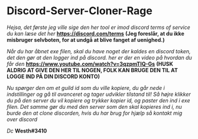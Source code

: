 # Discord-Server-Cloner-Rage

_Hejsa, det første jeg ville sige den her tool er imod discord terms of service du kan læse det her_ **https://discord.com/terms** **(Jeg foreslår, at du ikke misbruger selvboten, for at undgå at blive fanget af uenighed.)**

_Når du har åbnet exe filen, skal du have noget der kaldes en discord token, det den gør at den logger ind på discord. her er der en video på hvordan du får den_ **https://www.youtube.com/watch?v=3qzpmTIQ-Gs** **(HUSK ALDRIG AT GIVE DEN HER TIL NOGEN, FOLK KAN BRUGE DEN TIL AT LOGGE IND PÅ DIN DISCORD KONTO)**

_Nu spørger den om et guild id som du ville kopiere, du går nede i indstillinger og gå til avanceret og tager udvikler tilstand til!_
_Så højre klikker du på den server du vil kopiere og trykker kopier id, og paster den ind i exe filen._
_Det samme gør du med den server som den skal kopieres ind i, nu burde den at clone discorden, hvis du har brug for hjælp så kontakt mig over discord_

_Dc_ **Westh#3410**
